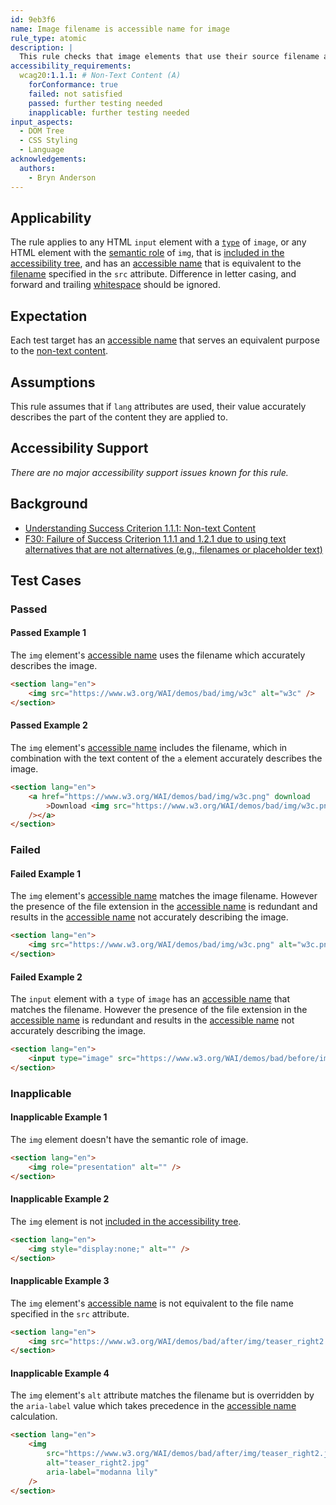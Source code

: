 ```yaml
---
id: 9eb3f6
name: Image filename is accessible name for image
rule_type: atomic
description: |
  This rule checks that image elements that use their source filename as their accessible name do so without loss of information to the user.
accessibility_requirements:
  wcag20:1.1.1: # Non-Text Content (A)
    forConformance: true
    failed: not satisfied
    passed: further testing needed
    inapplicable: further testing needed
input_aspects:
  - DOM Tree
  - CSS Styling
  - Language
acknowledgements:
  authors:
    - Bryn Anderson
---
```


## Applicability

The rule applies to any HTML `input` element with a [`type`](https://html.spec.whatwg.org/#states-of-the-type-attribute) of `image`, or any HTML element with the [semantic role](#semantic-role) of `img`, that is [included in the accessibility tree][], and has an [accessible name][] that is equivalent to the [filename](#filename) specified in the `src` attribute. Difference in letter casing, and forward and trailing [whitespace](#whitespace) should be ignored.

## Expectation

Each test target has an [accessible name][] that serves an equivalent purpose to the [non-text content](https://www.w3.org/TR/WCAG21/#dfn-non-text-content).

## Assumptions

This rule assumes that if `lang` attributes are used, their value accurately describes the part of the content they are applied to.

## Accessibility Support

_There are no major accessibility support issues known for this rule._

## Background

- [Understanding Success Criterion 1.1.1: Non-text Content](https://www.w3.org/WAI/WCAG21/Understanding/non-text-content.html)
- [F30: Failure of Success Criterion 1.1.1 and 1.2.1 due to using text alternatives that are not alternatives (e.g., filenames or placeholder text)](https://www.w3.org/WAI/WCAG21/Techniques/failures/F30)

## Test Cases

### Passed

#### Passed Example 1

The `img` element's [accessible name][] uses the filename which accurately describes the image.

```html
<section lang="en">
	<img src="https://www.w3.org/WAI/demos/bad/img/w3c" alt="w3c" />
</section>
```

#### Passed Example 2

The `img` element's [accessible name][] includes the filename, which in combination with the text content of the `a` element accurately describes the image.

```html
<section lang="en">
	<a href="https://www.w3.org/WAI/demos/bad/img/w3c.png" download
		>Download <img src="https://www.w3.org/WAI/demos/bad/img/w3c.png" alt="w3c.png"
	/></a>
</section>
```

### Failed

#### Failed Example 1

The `img` element's [accessible name][] matches the image filename. However the presence of the file extension in the [accessible name][] is redundant and results in the [accessible name][] not accurately describing the image.

```html
<section lang="en">
	<img src="https://www.w3.org/WAI/demos/bad/img/w3c.png" alt="w3c.png" />
</section>
```

#### Failed Example 2

The `input` element with a `type` of `image` has an [accessible name][] that matches the filename. However the presence of the file extension in the [accessible name][] is redundant and results in the [accessible name][] not accurately describing the image.

```html
<section lang="en">
	<input type="image" src="https://www.w3.org/WAI/demos/bad/before/img/top_weather.gif" alt="top_weather.gif" />
</section>
```

### Inapplicable

#### Inapplicable Example 1

The `img` element doesn't have the semantic role of image.

```html
<section lang="en">
	<img role="presentation" alt="" />
</section>
```

#### Inapplicable Example 2

The `img` element is not [included in the accessibility tree][].

```html
<section lang="en">
	<img style="display:none;" alt="" />
</section>
```

#### Inapplicable Example 3

The `img` element's [accessible name][] is not equivalent to the file name specified in the `src` attribute.

```html
<section lang="en">
	<img src="https://www.w3.org/WAI/demos/bad/after/img/teaser_right2.jpg" alt="modanna lily" />
</section>
```

#### Inapplicable Example 4

The `img` element's `alt` attribute matches the filename but is overridden by the `aria-label` value which takes precedence in the [accessible name][] calculation.

```html
<section lang="en">
	<img
		src="https://www.w3.org/WAI/demos/bad/after/img/teaser_right2.jpg"
		alt="teaser_right2.jpg"
		aria-label="modanna lily"
	/>
</section>
```

[accessible name]: #accessible-name 'Definition of accessible name'
[included in the accessibility tree]: #included-in-the-accessibility-tree 'Definition of included in the accessibility tree'
